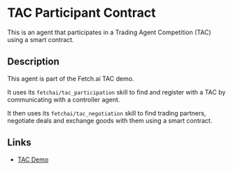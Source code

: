 # TAC Participant Contract

This is an agent that participates in a Trading Agent Competition (TAC) using a smart contract.

## Description

This agent is part of the Fetch.ai TAC demo.

It uses its `fetchai/tac_participation` skill to find and register with a TAC by communicating with a controller agent.

It then uses its `fetchai/tac_negotiation` skill to find trading partners, negotiate deals and exchange goods with them using a smart contract.

## Links

- <a href="https://docs.fetch.ai/aea/tac-skills-contract/" target="_blank">TAC Demo</a>
